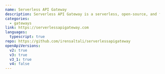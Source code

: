```yaml
---
name: Serverless API Gateway
description: Serverless API Gateway is a serverless, open-source, and free API Gateway that is designed to be used with any HTTP source.
categories:
  - gateways
link: https://serverlessapigateway.com
languages:
  typescript: true
repo: https://github.com/irensaltali/serverlessapigateway
openApiVersions:
  v2: true
  v3: true
  v3_1: true
  v4: false
---
```

